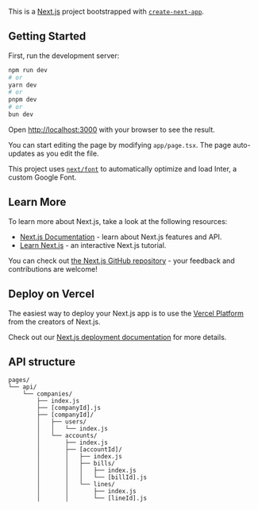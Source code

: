 This is a [Next.js](https://nextjs.org/) project bootstrapped with [`create-next-app`](https://github.com/vercel/next.js/tree/canary/packages/create-next-app).

## Getting Started

First, run the development server:

```bash
npm run dev
# or
yarn dev
# or
pnpm dev
# or
bun dev
```

Open [http://localhost:3000](http://localhost:3000) with your browser to see the result.

You can start editing the page by modifying `app/page.tsx`. The page auto-updates as you edit the file.

This project uses [`next/font`](https://nextjs.org/docs/basic-features/font-optimization) to automatically optimize and load Inter, a custom Google Font.

## Learn More

To learn more about Next.js, take a look at the following resources:

- [Next.js Documentation](https://nextjs.org/docs) - learn about Next.js features and API.
- [Learn Next.js](https://nextjs.org/learn) - an interactive Next.js tutorial.

You can check out [the Next.js GitHub repository](https://github.com/vercel/next.js/) - your feedback and contributions are welcome!

## Deploy on Vercel

The easiest way to deploy your Next.js app is to use the [Vercel Platform](https://vercel.com/new?utm_medium=default-template&filter=next.js&utm_source=create-next-app&utm_campaign=create-next-app-readme) from the creators of Next.js.

Check out our [Next.js deployment documentation](https://nextjs.org/docs/deployment) for more details.


## API structure
```
pages/
└── api/
    └── companies/
        ├── index.js          
        ├── [companyId].js    
        ├── [companyId]/
        │   ├── users/
        │   │   └── index.js  
        │   └── accounts/
        │       ├── index.js
        │       ├── [accountId]/
        │       │   ├── index.js
        │       │   ├── bills/
        │       │   │   ├── index.js  
        │       │   │   └── [billId].js 
        │       │   └── lines/
        │       │       ├── index.js  
        │       │       └── [lineId].js 
```
